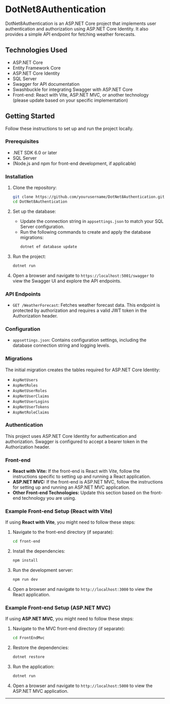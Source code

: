 # DotNet8Authentication

DotNet8Authentication is an ASP.NET Core project that implements user authentication and authorization using ASP.NET Core Identity. It also provides a simple API endpoint for fetching weather forecasts.

## Technologies Used

- ASP.NET Core
- Entity Framework Core
- ASP.NET Core Identity
- SQL Server
- Swagger for API documentation
- Swashbuckle for integrating Swagger with ASP.NET Core
- Front-end: React with Vite, ASP.NET MVC, or another technology (please update based on your specific implementation)

## Getting Started

Follow these instructions to set up and run the project locally.

### Prerequisites

- .NET SDK 6.0 or later
- SQL Server
- (Node.js and npm for front-end development, if applicable)

### Installation

1. Clone the repository:
    ```sh
    git clone https://github.com/yourusername/DotNet8Authentication.git
    cd DotNet8Authentication
    ```

2. Set up the database:
    - Update the connection string in `appsettings.json` to match your SQL Server configuration.
    - Run the following commands to create and apply the database migrations:
      ```sh
      dotnet ef database update
      ```

3. Run the project:
    ```sh
    dotnet run
    ```

4. Open a browser and navigate to `https://localhost:5001/swagger` to view the Swagger UI and explore the API endpoints.


### API Endpoints

- `GET /WeatherForecast`: Fetches weather forecast data. This endpoint is protected by authorization and requires a valid JWT token in the Authorization header.

### Configuration

- `appsettings.json`: Contains configuration settings, including the database connection string and logging levels.

### Migrations

The initial migration creates the tables required for ASP.NET Core Identity:
- `AspNetUsers`
- `AspNetRoles`
- `AspNetUserRoles`
- `AspNetUserClaims`
- `AspNetUserLogins`
- `AspNetUserTokens`
- `AspNetRoleClaims`

### Authentication

This project uses ASP.NET Core Identity for authentication and authorization. Swagger is configured to accept a bearer token in the Authorization header.

### Front-end

- **React with Vite:** If the front-end is React with Vite, follow the instructions specific to setting up and running a React application.
- **ASP.NET MVC:** If the front-end is ASP.NET MVC, follow the instructions for setting up and running an ASP.NET MVC application.
- **Other Front-end Technologies:** Update this section based on the front-end technology you are using.

### Example Front-end Setup (React with Vite)

If using **React with Vite**, you might need to follow these steps:

1. Navigate to the front-end directory (if separate):
    ```sh
    cd front-end
    ```

2. Install the dependencies:
    ```sh
    npm install
    ```

3. Run the development server:
    ```sh
    npm run dev
    ```

4. Open a browser and navigate to `http://localhost:3000` to view the React application.

### Example Front-end Setup (ASP.NET MVC)

If using **ASP.NET MVC**, you might need to follow these steps:

1. Navigate to the MVC front-end directory (if separate):
    ```sh
    cd FrontEndMvc
    ```

2. Restore the dependencies:
    ```sh
    dotnet restore
    ```

3. Run the application:
    ```sh
    dotnet run
    ```

4. Open a browser and navigate to `http://localhost:5000` to view the ASP.NET MVC application.

---

